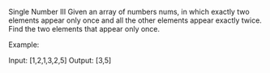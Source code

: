  Single Number III
Given an array of numbers nums, in which exactly two elements appear only once and all the other elements appear exactly twice. Find the two elements that appear only once.

Example:

Input:  [1,2,1,3,2,5]
Output: [3,5]
